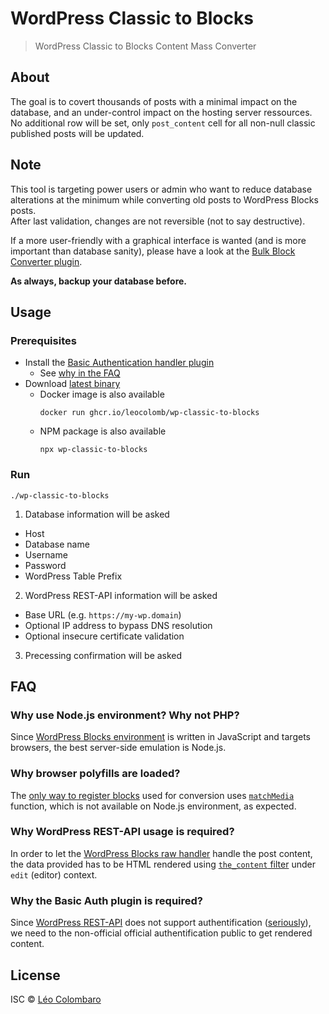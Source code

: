 # WordPress Classic to Blocks

> WordPress Classic to Blocks Content Mass Converter

## About

The goal is to covert thousands of posts with a minimal impact on the database,
and an under-control impact on the hosting server ressources.
No additional row will be set, only `post_content` cell for all non-null classic
published posts will be updated.

## Note

This tool is targeting power users or admin who want to reduce database
alterations at the minimum while converting old posts to WordPress Blocks posts.  
After last validation, changes are not reversible (not to say destructive).

If a more user-friendly with a graphical interface is wanted (and is more
important than database sanity), please have a look at the
[Bulk Block Converter plugin](https://wordpress.org/plugins/bulk-block-converter/).

**As always, backup your database before.**

## Usage

### Prerequisites

* Install the [Basic Authentication handler plugin](https://github.com/WP-API/Basic-Auth)
  * See [why in the FAQ](#why-the-basic-auth-plugin-is-required)
* Download [latest binary](releases/latest)
  * Docker image is also available
    ```shell
    docker run ghcr.io/leocolomb/wp-classic-to-blocks
    ```
  * NPM package is also available
    ```shell
    npx wp-classic-to-blocks
    ```

### Run

```shell
./wp-classic-to-blocks
```

1. Database information will be asked
  * Host
  * Database name
  * Username
  * Password
  * WordPress Table Prefix
2. WordPress REST-API information will be asked
  * Base URL (e.g. `https://my-wp.domain`)
  * Optional IP address to bypass DNS resolution
  * Optional insecure certificate validation
3. Precessing confirmation will be asked

## FAQ

### Why use Node.js environment? Why not PHP?

Since [WordPress Blocks environment](https://github.com/WordPress/gutenberg) is
written in JavaScript and targets browsers, the best server-side emulation is Node.js.

### Why browser polyfills are loaded?

The [only way to register blocks](https://github.com/WordPress/gutenberg/tree/master/packages/block-library)
used for conversion uses [`matchMedia`](https://developer.mozilla.org/docs/Web/API/Window/matchMedia)
function, which is not available on Node.js environment, as expected.

### Why WordPress REST-API usage is required?

In order to let the [WordPress Blocks raw handler](https://github.com/WordPress/gutenberg/tree/master/packages/blocks#rawHandler)
handle the post content, the data provided has to be HTML rendered using
[`the_content` filter](https://developer.wordpress.org/reference/hooks/the_content/)
under `edit` (editor) context.

### Why the Basic Auth plugin is required?

Since [WordPress REST-API](https://developer.wordpress.org/rest-api/) does not
support authentification ([seriously](https://developer.wordpress.org/rest-api/using-the-rest-api/authentication/)),
we need to the non-official official authentification public to get rendered
content.

## License

ISC © [Léo Colombaro](https://colombaro.fr)
